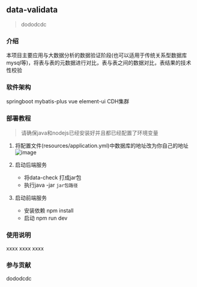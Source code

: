 ## data-validata
> dododcdc

### 介绍
本项目主要应用与大数据分析的数据验证阶段(也可以适用于传统关系型数据库mysql等)，将表与表的元数据进行对比，表与表之间的数据对比，表结果的技术性校验

### 软件架构
springboot mybatis-plus vue element-ui CDH集群

### 部署教程
> 请确保java和nodejs已经安装好并且都已经配置了环境变量
 
1. 将配置文件(resources/application.yml)中数据库的地址改为你自己的地址
![image](https://user-images.githubusercontent.com/57853678/114810777-60aab480-9ddf-11eb-86f8-76de1cc9eec0.png)


2. 启动后端服务
      * 将data-check 打成jar包
      * 执行java -jar `jar包路径`
3. 启动前端服务
      * 安装依赖  npm install 
      * 启动      npm run dev 
### 使用说明
xxxx
xxxx
xxxx
### 参与贡献
dododcdc
